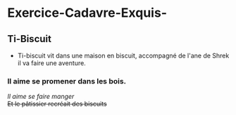 # Exercice-Cadavre-Exquis-
## Ti-Biscuit
* Ti-biscuit vit dans une maison en biscuit, accompagné de l'ane de Shrek il va faire une aventure.
### Il aime se promener dans les bois.  
*Il aime se faire manger*  
~~Et le pâtissier recréait des biscuits~~  
